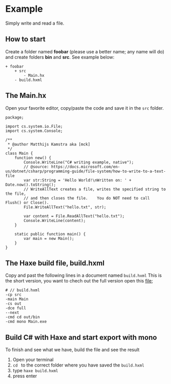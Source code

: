 # Example

Simply write and read a file.


## How to start

Create a folder named **foobar** (please use a better name; any name will do) and create folders **bin** and **src**.
See example below:

```
+ foobar
	+ src
		- Main.hx
	- build.hxml
```


## The Main.hx

Open your favorite editor, copy/paste the code and save it in the `src` folder.


```
package;

import cs.system.io.File;
import cs.system.Console;

/**
 * @author Matthijs Kamstra aka [mck]
 */
class Main {
	function new() {
		Console.WriteLine("C# writing example, native");
		// @source: https://docs.microsoft.com/en-us/dotnet/csharp/programming-guide/file-system/how-to-write-to-a-text-file
		var str:String = 'Hello World!\nWritten on: ' + Date.now().toString();
		// WriteAllText creates a file, writes the specified string to the file,
		// and then closes the file.    You do NOT need to call Flush() or Close().
		File.WriteAllText("hello.txt", str);

		var content = File.ReadAllText("hello.txt");
		Console.WriteLine(content);
	}

	static public function main() {
		var main = new Main();
	}
}
```



## The Haxe build file, build.hxml

Copy and past the following lines in a document named `build.hxml`
This is the short version, you want to chech out the full version open this [file](/code/build.hxml);

```
# // build.hxml
-cp src
-main Main
-cs out
-dce full
--next
-cmd cd out/bin
-cmd mono Main.exe
```


## Build C# with Haxe and start export with mono

To finish and see what we have, build the file and see the result

1. Open your terminal
2. `cd ` to the correct folder where you have saved the `build.hxml`
3. type `haxe build.hxml`
4. press enter





